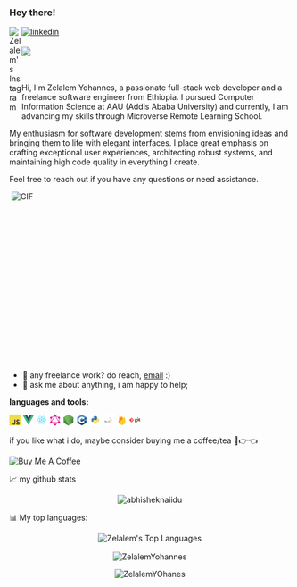 ### Hey there!
<a href="https://instagram.com/zola_a16?igshid=MzNlNGNkZWQ4Mg==">
  <img align="left" alt="Zelalem's Instagram" width="22px" src="https://raw.githubusercontent.com/hussainweb/hussainweb/main/icons/instagram.png" />
</a>

<a href="https://www.linkedin.com/in/zelalem-yohannes-40356a239/">
 <img src=https://img.shields.io/badge/linkedin-%231E77B5.svg?&style=for-the-badge&logo=linkedin&logoColor=white alt=linkedin style="margin-bottom: 5px;"/>
</a>


![](https://visitor-badge.glitch.me/badge?page_id=abhisheknaiidu.abhisheknaiidu)

<br />

Hi, I'm Zelalem Yohannes, a passionate full-stack web developer and a freelance software engineer from Ethiopia. I pursued Computer Information Science at AAU (Addis Ababa University) and currently, I am advancing my skills through Microverse Remote Learning School.

My enthusiasm for software development stems from envisioning ideas and bringing them to life with elegant interfaces. I place great emphasis on crafting exceptional user experiences, architecting robust systems, and maintaining high code quality in everything I create.

Feel free to reach out if you have any questions or need assistance.


  <img align="right" alt="GIF" src="https://github.com/abhisheknaiidu/abhisheknaiidu/blob/master/code.gif?raw=true" width="500" height="320" />
  
- 💼 any freelance work? do reach, [email](mailto:zelalemyohannes62@gmail.com) :)
- 💬 ask me about anything, i am happy to help;

**languages and tools:**  

<code><img height="20" src="https://raw.githubusercontent.com/github/explore/80688e429a7d4ef2fca1e82350fe8e3517d3494d/topics/javascript/javascript.png"></code>
<code><img height="20" src="https://raw.githubusercontent.com/github/explore/80688e429a7d4ef2fca1e82350fe8e3517d3494d/topics/vue/vue.png"></code>
<code><img height="20" src="https://raw.githubusercontent.com/github/explore/80688e429a7d4ef2fca1e82350fe8e3517d3494d/topics/react/react.png"></code>
<code><img height="20" src="https://raw.githubusercontent.com/github/explore/5c058a388828bb5fde0bcafd4bc867b5bb3f26f3/topics/graphql/graphql.png"></code>
<code><img height="20" src="https://raw.githubusercontent.com/github/explore/80688e429a7d4ef2fca1e82350fe8e3517d3494d/topics/nodejs/nodejs.png"></code>
<code><img height="20" src="https://raw.githubusercontent.com/github/explore/80688e429a7d4ef2fca1e82350fe8e3517d3494d/topics/cpp/cpp.png"></code>
<code><img height="20" src="https://raw.githubusercontent.com/github/explore/80688e429a7d4ef2fca1e82350fe8e3517d3494d/topics/python/python.png"></code>
<code><img height="20" src="https://raw.githubusercontent.com/github/explore/80688e429a7d4ef2fca1e82350fe8e3517d3494d/topics/mysql/mysql.png"></code>
<code><img height="20" src="https://raw.githubusercontent.com/github/explore/80688e429a7d4ef2fca1e82350fe8e3517d3494d/topics/firebase/firebase.png"></code>
<code><img height="20" src="https://raw.githubusercontent.com/github/explore/80688e429a7d4ef2fca1e82350fe8e3517d3494d/topics/git/git.png"></code>


if you like what i do, maybe consider buying me a coffee/tea 🥺👉👈

<a href="#" target="_blank"><img src="https://cdn.buymeacoffee.com/buttons/v2/default-red.png" alt="Buy Me A Coffee" width="150" ></a>


📈 my github stats

 <p align="center"> <img src="https://github-readme-stats.vercel.app/api?username=Zel-hub7&show_icons=true&theme=gotham" alt="abhisheknaiidu" />

📊 My top languages:

<p align="center">
  <img src="https://github-readme-stats.vercel.app/api/top-langs/?username=Zel-hub7&layout=compact&theme=gotham" alt="Zelalem's Top Languages" />
</p>
<p align = "center">
<img align="center" src="https://github-readme-streak-stats.herokuapp.com/?user=Zel-hub7&theme=gotham" alt="ZelalemYohannes" />
</p>
<p align="center"> <img src="https://komarev.com/ghpvc/?username=Zel-hub7&label=Profile%20views&color=0e75b6&style=flat" alt="ZelalemYOhanes"/> 
</p>
